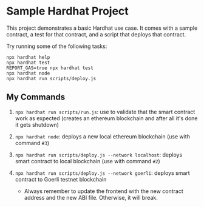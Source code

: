 # Sample Hardhat Project

This project demonstrates a basic Hardhat use case. It comes with a sample contract, a test for that contract, and a script that deploys that contract.

Try running some of the following tasks:

```shell
npx hardhat help
npx hardhat test
REPORT_GAS=true npx hardhat test
npx hardhat node
npx hardhat run scripts/deploy.js
```

## My Commands

1. `npx hardhat run scripts/run.js`: use to validate that the smart contract work as expected (creates an ethereum blockchain and after all it's done it gets shutdown)

2. `npx hardhat node`: deploys a new local ethereum blockchain (use with command `#3`)

3. `npx hardhat run scripts/deploy.js --network localhost`: deploys smart contract to local blockchain (use with command `#2`)

4. `npx hardhat run scripts/deploy.js --network goerli`: deploys smart contract to Goerli testnet blockchain

   - Always remember to update the frontend with the new contract address and the new ABI file. Otherwise, it will break.
